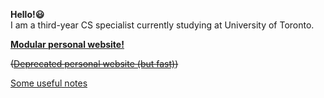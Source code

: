 
**Hello!😃**  
I am a third-year CS specialist currently studying at University of Toronto.   

**[Modular personal website!](https://ffy-modular-personal-website.herokuapp.com/)** 

~~([Deprecated personal website (but fast)](https://feiyangfan.github.io/about-me/))~~

[Some useful notes ](https://feiyangfan.github.io/learning-and-notes/)

